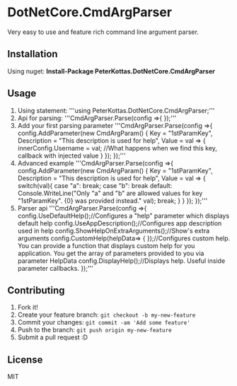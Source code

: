 # DotNetCore.CmdArgParser

Very easy to use and feature rich command line argument parser.

## Installation

Using nuget:
**Install-Package PeterKottas.DotNetCore.CmdArgParser**

## Usage

1. Using statement:
'''using PeterKottas.DotNetCore.CmdArgParser;'''
2. Api for parsing:
'''CmdArgParser.Parse(config =>{
});'''
3. Add your first parsing parameter
'''CmdArgParser.Parse(config =>{
  config.AddParameter(new CmdArgParam()
    {
      Key = "1stParamKey",
      Description = "This description is used for help",
      Value = val =>
      {
        innerConfig.Username = val; //What happens when we find this key, callback with injected value
      }
  });
});'''
4. Advanced example
'''CmdArgParser.Parse(config =>{
  config.AddParameter(new CmdArgParam()
    {
      Key = "1stParamKey",
      Description = "This description is used for help",
      Value = val =>
      {
        switch(val){
          case "a":
            break;
          case "b":
            break
          default:
            Console.WriteLine("Only \"a\" and \"b\" are allowed values for key \"1stParamKey\". {0} was provided instead." val);
            break;
        }
      }
  });
});'''
5. Parser api
'''CmdArgParser.Parse(config =>{
  config.UseDefaultHelp();//Configures a "help" parameter which displays default help
  config.UseAppDescription();//Configures app description used in help
  config.ShowHelpOnExtraArguments();//Show's extra arguments
  config.CustomHelp(helpData=>
  {
  });//Configures custom help. You can provide a function that displays custom help for you application. You get the array of parameters provided to you via parameter HelpData
  config.DisplayHelp();//Displays help. Useful inside parameter callbacks.
});'''

## Contributing

1. Fork it!
2. Create your feature branch: `git checkout -b my-new-feature`
3. Commit your changes: `git commit -am 'Add some feature'`
4. Push to the branch: `git push origin my-new-feature`
5. Submit a pull request :D

## License

MIT 
